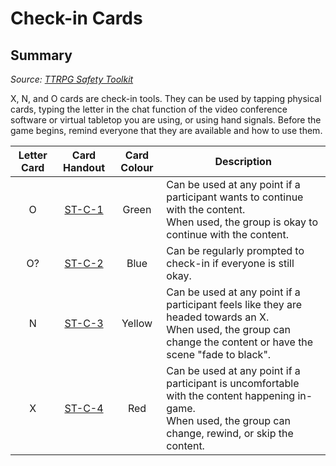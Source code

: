 # Check-in Cards

## Summary

*Source: [TTRPG Safety Toolkit](https://i.4pcdn.org/tg/1583202183294.pdf)*

X, N, and O cards are check-in tools. They can be used by tapping physical cards, typing the letter in the chat function of the video conference software or virtual tabletop you are using, or using hand signals. Before the game begins, remind everyone that they are available and how to use them.

| Letter Card | Card Handout | Card Colour | Description |
|:---:|:---:|:---:| --- |
| O | [ST-C-1](../../cards/ST-C-1.md) | Green | Can be used at any point if a participant wants to continue with the content.<br>When used, the group is okay to continue with the content. |
| O? | [ST-C-2](../../cards/ST-C-2.md) | Blue | Can be regularly prompted to check-in if everyone is still okay. |
| N | [ST-C-3](../../cards/ST-C-3.md) | Yellow | Can be used at any point if a participant feels like they are headed towards an X.<br>When used, the group can change the content or have the scene "fade to black". |
| X | [ST-C-4](../../cards/ST-C-4.md) | Red | Can be used at any point if a participant is uncomfortable with the content happening in-game.<br>When used, the group can change, rewind, or skip the content. |
